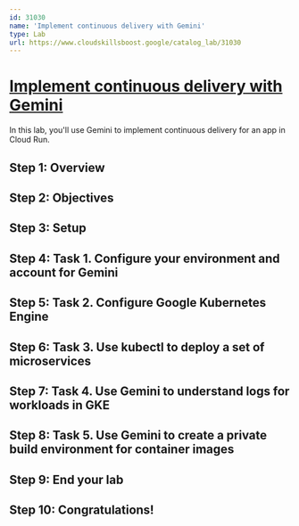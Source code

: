 ```yaml
---
id: 31030
name: 'Implement continuous delivery with Gemini'
type: Lab
url: https://www.cloudskillsboost.google/catalog_lab/31030
---
```


# [Implement continuous delivery with Gemini](https://www.cloudskillsboost.google/catalog_lab/31030)

In this lab, you'll use Gemini to implement continuous delivery for an app in Cloud Run.

## Step 1: Overview

## Step 2: Objectives

## Step 3: Setup

## Step 4: Task 1. Configure your environment and account for Gemini

## Step 5: Task 2. Configure Google Kubernetes Engine

## Step 6: Task 3. Use kubectl to deploy a set of microservices

## Step 7: Task 4. Use Gemini to understand logs for workloads in GKE

## Step 8: Task 5. Use Gemini to create a private build environment for container images

## Step 9: End your lab

## Step 10: Congratulations!
